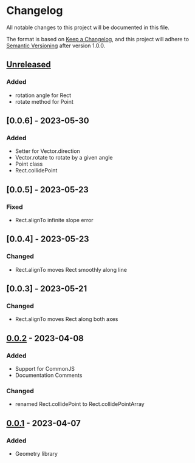 # Changelog

All notable changes to this project will be documented in this file.

The format is based on [Keep a Changelog](https://keepachangelog.com/en/1.0.0/),
and this project will adhere to [Semantic Versioning](https://semver.org/spec/v2.0.0.html) after version 1.0.0.

## [Unreleased]

### Added

- rotation angle for Rect
- rotate method for Point

## [0.0.6] - 2023-05-30

### Added

- Setter for Vector.direction
- Vector.rotate to rotate by a given angle
- Point class
- Rect.collidePoint

## [0.0.5] - 2023-05-23

### Fixed

- Rect.alignTo infinite slope error

## [0.0.4] - 2023-05-23

### Changed

- Rect.alignTo moves Rect smoothly along line

## [0.0.3] - 2023-05-21

### Changed

- Rect.alignTo moves Rect along both axes

## [0.0.2] - 2023-04-08

### Added

- Support for CommonJS
- Documentation Comments

### Changed

- renamed Rect.collidePoint to Rect.collidePointArray

## [0.0.1] - 2023-04-07

### Added

- Geometry library

[unreleased]: https://github.com/tmorris42/geometry/compare/v0.0.6...HEAD
[0.0.2]: https://github.com/tmorris42/geometry/compare/v0.0.5...v0.0.6
[0.0.2]: https://github.com/tmorris42/geometry/compare/v0.0.4...v0.0.5
[0.0.2]: https://github.com/tmorris42/geometry/compare/v0.0.3...v0.0.4
[0.0.2]: https://github.com/tmorris42/geometry/compare/v0.0.2...v0.0.3
[0.0.2]: https://github.com/tmorris42/geometry/compare/v0.0.1...v0.0.2
[0.0.1]: https://github.com/tmorris42/geometry/releases/tag/v0.0.1
